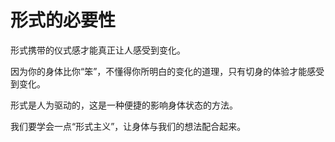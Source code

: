 # 形式的必要性

形式携带的仪式感才能真正让人感受到变化。

因为你的身体比你“笨”，不懂得你所明白的变化的道理，只有切身的体验才能感受到变化。

形式是人为驱动的，这是一种便捷的影响身体状态的方法。

我们要学会一点“形式主义”，让身体与我们的想法配合起来。
